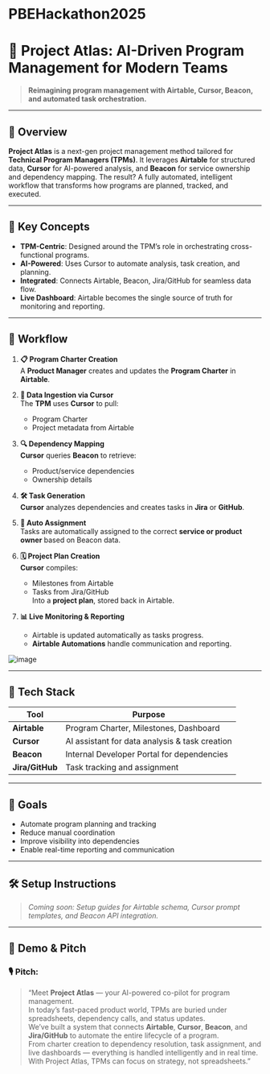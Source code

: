 # PBEHackathon2025

# 🚀 Project Atlas: AI-Driven Program Management for Modern Teams

> **Reimagining program management with Airtable, Cursor, Beacon, and automated task orchestration.**

---

## 📌 Overview

**Project Atlas** is a next-gen project management method tailored for **Technical Program Managers (TPMs)**. It leverages **Airtable** for structured data, **Cursor** for AI-powered analysis, and **Beacon** for service ownership and dependency mapping. The result? A fully automated, intelligent workflow that transforms how programs are planned, tracked, and executed.

---

## 🧠 Key Concepts

- **TPM-Centric**: Designed around the TPM’s role in orchestrating cross-functional programs.
- **AI-Powered**: Uses Cursor to automate analysis, task creation, and planning.
- **Integrated**: Connects Airtable, Beacon, Jira/GitHub for seamless data flow.
- **Live Dashboard**: Airtable becomes the single source of truth for monitoring and reporting.

---

## 🔄 Workflow

1. **📋 Program Charter Creation**  
   A **Product Manager** creates and updates the **Program Charter** in **Airtable**.

2. **🧠 Data Ingestion via Cursor**  
   The **TPM** uses **Cursor** to pull:
   - Program Charter  
   - Project metadata from Airtable  

3. **🔍 Dependency Mapping**  
   **Cursor** queries **Beacon** to retrieve:
   - Product/service dependencies  
   - Ownership details  

4. **🛠️ Task Generation**  
   **Cursor** analyzes dependencies and creates tasks in **Jira** or **GitHub**.

5. **📌 Auto Assignment**  
   Tasks are automatically assigned to the correct **service or product owner** based on Beacon data.

6. **🗓️ Project Plan Creation**  
   **Cursor** compiles:
   - Milestones from Airtable  
   - Tasks from Jira/GitHub  
   Into a **project plan**, stored back in Airtable.

7. **📊 Live Monitoring & Reporting**  
   - Airtable is updated automatically as tasks progress.  
   - **Airtable Automations** handle communication and reporting.



![image](https://github.com/user-attachments/assets/189635cd-f3c9-416d-a10a-9b54c5053502)


---

## 🧰 Tech Stack

| Tool       | Purpose                                      |
|------------|----------------------------------------------|
| **Airtable** | Program Charter, Milestones, Dashboard       |
| **Cursor**   | AI assistant for data analysis & task creation |
| **Beacon**   | Internal Developer Portal for dependencies   |
| **Jira/GitHub** | Task tracking and assignment               |

---

## 🎯 Goals

- Automate program planning and tracking  
- Reduce manual coordination  
- Improve visibility into dependencies  
- Enable real-time reporting and communication  

---

## 🛠️ Setup Instructions

> _Coming soon: Setup guides for Airtable schema, Cursor prompt templates, and Beacon API integration._

---

## 🎤 Demo & Pitch

### 🎙️ **Pitch:**

> “Meet **Project Atlas** — your AI-powered co-pilot for program management.  
> In today’s fast-paced product world, TPMs are buried under spreadsheets, dependency calls, and status updates.  
> We’ve built a system that connects **Airtable**, **Cursor**, **Beacon**, and **Jira/GitHub** to automate the entire lifecycle of a program.  
> From charter creation to dependency resolution, task assignment, and live dashboards — everything is handled intelligently and in real time.  
> With Project Atlas, TPMs can focus on strategy, not spreadsheets.”
